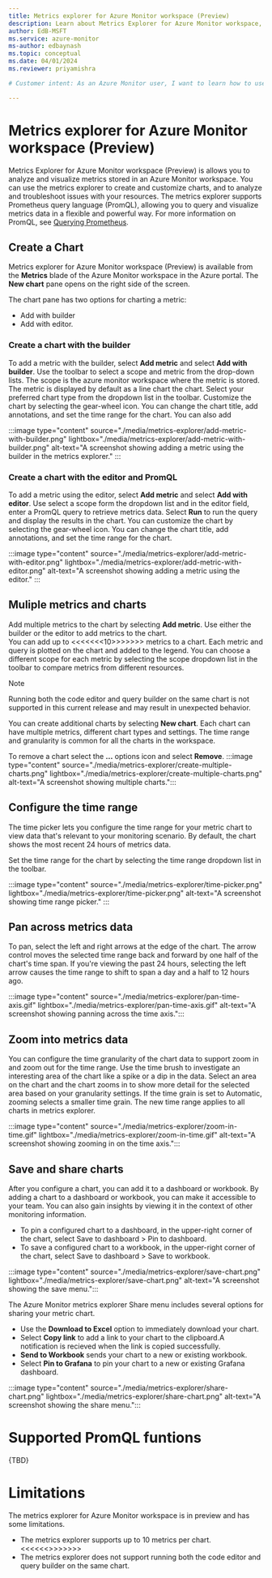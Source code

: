 ```yaml
---
title: Metrics explorer for Azure Monitor workspace (Preview)
description: Learn about Metrics Explorer for Azure Monitor workspace, a tool in that allows you to analyze and visualize metrics stored in an Azure Monitor workspace.
author: EdB-MSFT
ms.service: azure-monitor
ms-author: edbaynash
ms.topic: conceptual
ms.date: 04/01/2024
ms.reviewer: priyamishra

# Customer intent: As an Azure Monitor user, I want to learn how to use Metrics Explorer for Azure Monitor workspace to analyze and visualize metrics stored in an Azure Monitor workspace using PromQL.

---
```


# Metrics explorer for Azure Monitor workspace (Preview)

Metrics Explorer for Azure Monitor workspace (Preview) is allows you to analyze and visualize metrics stored in an Azure Monitor workspace.  You can use the metrics explorer to create and customize charts, and to analyze and troubleshoot issues with your resources.  The metrics explorer supports Prometheus query language (PromQL), allowing you to query and visualize metrics data in a flexible and powerful way.  For more information on PromQL, see [Querying Prometheus](https://prometheus.io/docs/prometheus/latest/querying/basics/).


## Create a Chart

Metrics explorer for Azure Monitor workspace (Preview) is available from the **Metrics** blade of the Azure Monitor workspace in the Azure portal. The **New chart** pane opens on the right side of the screen.  



The chart pane has two options for charting a metric:
-  Add with builder
-  Add with editor.

### Create a chart with the builder
To add a metric with the builder, select **Add metric** and select **Add with builder**. Use the toolbar to select a scope and metric from the drop-down lists.  The scope is the azure monitor workspace where the metric is stored. The metric is displayed by default as a line chart the chart. Select your preferred chart type from the dropdown list in the toolbar. Customize the chart by selecting the gear-wheel icon.  You can change the chart title, add annotations, and set the time range for the chart.  You can also add 



:::image type="content" source="./media/metrics-explorer/add-metric-with-builder.png" lightbox="./media/metrics-explorer/add-metric-with-builder.png"  alt-text="A screenshot showing adding a metric using the builder in the metrics explorer." :::

### Create a chart with the editor and PromQL
To add a metric using the editor, select **Add metric** and select **Add with editor**.  Use select a scope form the dropdown list and in the editor field, enter a PromQL query to retrieve metrics data. Select **Run** to run the query and display the results in the chart.  You can customize the chart by selecting the gear-wheel icon.  You can change the chart title, add annotations, and set the time range for the chart. 

:::image type="content" source="./media/metrics-explorer/add-metric-with-editor.png"  lightbox="./media/metrics-explorer/add-metric-with-editor.png"  alt-text="A screenshot showing adding a metric using the editor." :::




## Muliple metrics and charts 
Add multiple metrics to the chart by selecting **Add metric**. Use either the builder or the editor to add metrics to the chart.  
You can add up to <<<<<<<10>>>>>>> metrics to a chart.  Each metric and query is plotted on the chart and added to the legend.  You can choose a different scope for each metric by selecting the scope dropdown list in the toolbar to compare metrics from different resources.

> [!NOTE]
> Running both the code editor and query builder on the same chart is not supported in this current release and may result in unexpected behavior.

You can create additional charts by selecting **New chart**.  Each chart can have multiple metrics, different chart types and settings. The time range and granularity is common for all the charts in the workspace.

To remove a chart select the **...** options icon and select **Remove**.
:::image type="content" source="./media/metrics-explorer/create-multiple-charts.png" lightbox="./media/metrics-explorer/create-multiple-charts.png" alt-text="A screenshot showing multiple charts.":::

## Configure the time range
The time picker lets you configure the time range for your metric chart to view data that's relevant to your monitoring scenario. By default, the chart shows the most recent 24 hours of metrics data.

Set the time range for the chart by selecting the time range dropdown list in the toolbar.  

:::image type="content" source="./media/metrics-explorer/time-picker.png" lightbox="./media/metrics-explorer/time-picker.png"  alt-text="A screenshot showing time range picker." :::

## Pan across metrics data

To pan, select the left and right arrows at the edge of the chart. The arrow control moves the selected time range back and forward by one half of the chart's time span. If you're viewing the past 24 hours, selecting the left arrow causes the time range to shift to span a day and a half to 12 hours ago.

:::image type="content" source="./media/metrics-explorer/pan-time-axis.gif" lightbox="./media/metrics-explorer/pan-time-axis.gif"  alt-text="A screenshot showing panning across the time axis.":::


## Zoom into metrics data

You can configure the time granularity of the chart data to support zoom in and zoom out for the time range. Use the time brush to investigate an interesting area of the chart like a spike or a dip in the data. Select an area on the chart and the chart zooms in to show more detail for the selected area based on your granularity settings. If the time grain is set to Automatic, zooming selects a smaller time grain. The new time range applies to all charts in metrics explorer.


:::image type="content" source="./media/metrics-explorer/zoom-in-time.gif" lightbox="./media/metrics-explorer/zoom-in-time.gif"  alt-text="A screenshot showing zooming in on the time axis.":::

## Save and share charts

After you configure a chart, you can add it to a dashboard or workbook. By adding a chart to a dashboard or workbook, you can make it accessible to your team. You can also gain insights by viewing it in the context of other monitoring information.

- To pin a configured chart to a dashboard, in the upper-right corner of the chart, select Save to dashboard > Pin to dashboard.
- To save a configured chart to a workbook, in the upper-right corner of the chart, select Save to dashboard > Save to workbook.

:::image type="content" source="./media/metrics-explorer/save-chart.png" lightbox="./media/metrics-explorer/save-chart.png"  alt-text="A screenshot showing the save menu.":::

The Azure Monitor metrics explorer Share menu includes several options for sharing your metric chart.

- Use the **Download to Excel** option to immediately download your chart.
- Select **Copy link** to add a link to your chart to the clipboard.A notification is recieved when the link is copied successfully.
-  **Send to Workbook** sends your chart to a new or existing workbook.
- Select **Pin to Grafana** to pin your chart to a new or existing Grafana dashboard. 

:::image type="content" source="./media/metrics-explorer/share-chart.png" lightbox="./media/metrics-explorer/share-chart.png"  alt-text="A screenshot showing the share menu.":::

# Supported PromQL funtions



{TBD}




# Limitations

The metrics explorer for Azure Monitor workspace is in preview and has some limitations. 
-  The metrics explorer supports up to 10 metrics per chart. <<<<<<>>>>>>>
- The metrics explorer does not support running both the code editor and query builder on the same chart.



